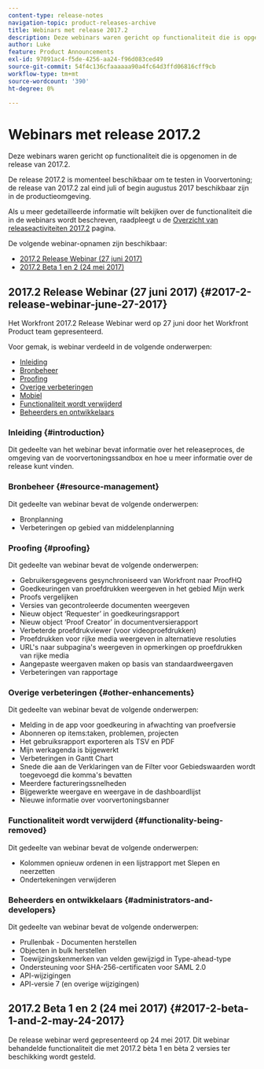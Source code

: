 ```yaml
---
content-type: release-notes
navigation-topic: product-releases-archive
title: Webinars met release 2017.2
description: Deze webinars waren gericht op functionaliteit die is opgenomen in de release van 2017.2.
author: Luke
feature: Product Announcements
exl-id: 97091ac4-f5de-4256-aa24-f96d083ced49
source-git-commit: 54f4c136cfaaaaaa90a4fc64d3ffd06816cff9cb
workflow-type: tm+mt
source-wordcount: '390'
ht-degree: 0%

---
```


# Webinars met release 2017.2

Deze webinars waren gericht op functionaliteit die is opgenomen in de release van 2017.2. 

De release 2017.2 is momenteel beschikbaar om te testen in Voorvertoning; de release van 2017.2 zal eind juli of begin augustus 2017 beschikbaar zijn in de productieomgeving.

Als u meer gedetailleerde informatie wilt bekijken over de functionaliteit die in de webinars wordt beschreven, raadpleegt u de [Overzicht van releaseactiviteiten 2017.2](../../../../product-announcements/product-releases/quarterly-release-archive/2017.2-release-activity/2017.2-release-activity-overview.md) pagina.

De volgende webinar-opnamen zijn beschikbaar:

* [2017.2 Release Webinar (27 juni 2017)](#2017-2-release-webinar-june-27-2017)
* [2017.2 Beta 1 en 2 (24 mei 2017)](#2017-2-beta-1-and-2-may-24-2017)

## 2017.2 Release Webinar (27 juni 2017) {#2017-2-release-webinar-june-27-2017}

Het Workfront 2017.2 Release Webinar werd op 27 juni door het Workfront Product team gepresenteerd.  

Voor gemak, is webinar verdeeld in de volgende onderwerpen:

* [Inleiding](#introduction)
* [Bronbeheer](#resource-management)
* [Proofing](#proofing)
* [Overige verbeteringen](#other-enhancements)
* [Mobiel](#mobile)
* [Functionaliteit wordt verwijderd](#functionality-being-removed)
* [Beheerders en ontwikkelaars](#administrators-and-developers)

### Inleiding {#introduction}

Dit gedeelte van het webinar bevat informatie over het releaseproces, de omgeving van de voorvertoningssandbox en hoe u meer informatie over de release kunt vinden.

### Bronbeheer {#resource-management}

Dit gedeelte van webinar bevat de volgende onderwerpen:

* Bronplanning
* Verbeteringen op gebied van middelenplanning

### Proofing {#proofing}

Dit gedeelte van webinar bevat de volgende onderwerpen:

* Gebruikersgegevens gesynchroniseerd van Workfront naar ProofHQ
* Goedkeuringen van proefdrukken weergeven in het gebied Mijn werk
* Proofs vergelijken
* Versies van gecontroleerde documenten weergeven
* Nieuw object ‘Requester’ in goedkeuringsrapport
* Nieuw object ‘Proof Creator’ in documentversierapport
* Verbeterde proefdrukviewer (voor videoproefdrukken)
* Proefdrukken voor rijke media weergeven in alternatieve resoluties
* URL&#39;s naar subpagina&#39;s weergeven in opmerkingen op proefdrukken van rijke media
* Aangepaste weergaven maken op basis van standaardweergaven
* Verbeteringen van rapportage

### Overige verbeteringen {#other-enhancements}

Dit gedeelte van webinar bevat de volgende onderwerpen:

* Melding in de app voor goedkeuring in afwachting van proefversie
* Abonneren op items:taken, problemen, projecten
* Het gebruiksrapport exporteren als TSV en PDF
* Mijn werkagenda is bijgewerkt
* Verbeteringen in Gantt Chart
* Snede die aan de Verklaringen van de Filter voor Gebiedswaarden wordt toegevoegd die komma&#39;s bevatten
* Meerdere factureringssnelheden
* Bijgewerkte weergave en weergave in de dashboardlijst
* Nieuwe informatie over voorvertoningsbanner

### Functionaliteit wordt verwijderd {#functionality-being-removed}

Dit gedeelte van webinar bevat de volgende onderwerpen:

* Kolommen opnieuw ordenen in een lijstrapport met Slepen en neerzetten
* Ondertekeningen verwijderen

### Beheerders en ontwikkelaars {#administrators-and-developers}

Dit gedeelte van webinar bevat de volgende onderwerpen:

* Prullenbak - Documenten herstellen
* Objecten in bulk herstellen
* Toewijzingskenmerken van velden gewijzigd in Type-ahead-type
* Ondersteuning voor SHA-256-certificaten voor SAML 2.0
* API-wijzigingen
* API-versie 7 (en overige wijzigingen)

## 2017.2 Beta 1 en 2 (24 mei 2017) {#2017-2-beta-1-and-2-may-24-2017}

De release webinar werd gepresenteerd op 24 mei 2017. Dit webinar behandelde functionaliteit die met 2017.2 bèta 1 en bèta 2 versies ter beschikking wordt gesteld.
